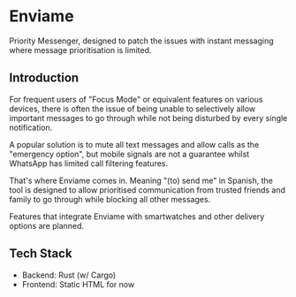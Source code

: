 # Enviame

Priority Messenger, designed to patch the issues with instant messaging where message prioritisation is limited.

## Introduction

For frequent users of "Focus Mode" or equivalent features on various devices, there is often the issue of being unable to selectively allow important messages to go through while not being disturbed by every single notification. 

A popular solution is to mute all text messages and allow calls as the "emergency option", but mobile signals are not a guarantee whilst WhatsApp has limited call filtering features.

That's where Enviame comes in. Meaning "(to) send me" in Spanish, the tool is designed to allow prioritised communication from trusted friends and family to go through while blocking all other messages.

Features that integrate Enviame with smartwatches and other delivery options are planned.

## Tech Stack

- Backend: Rust (w/ Cargo)
- Frontend: Static HTML for now
